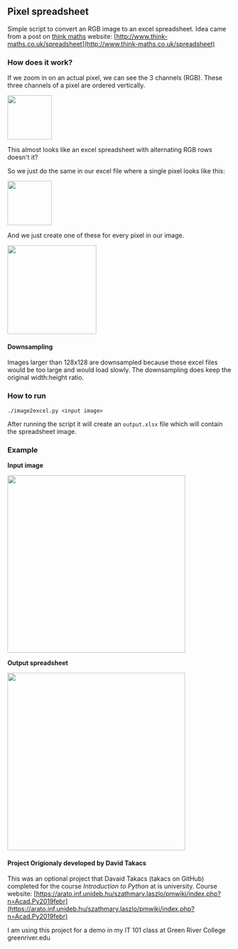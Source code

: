 ## Pixel spreadsheet

Simple script to convert an RGB image to an excel spreadsheet. Idea came from a post on [think maths](http://www.think-maths.co.uk/) website: [http://www.think-maths.co.uk/spreadsheet](http://www.think-maths.co.uk/spreadsheet)

### How does it work?

If we zoom in on an actual pixel, we can see the 3 channels (RGB). These three channels of a pixel are ordered vertically.

<img src="imgs/actualpixels.png" width=100 height=100>

This almost looks like an excel spreadsheet with alternating RGB rows doesn't it?

So we just do the same in our excel file where a single pixel looks like this:

<img src="imgs/apixelinexcel.png" width=100>

And we just create one of these for every pixel in our image.

<img src="imgs/pixinex.png" width=200>


#### Downsampling

Images larger than 128x128 are downsampled because these excel files would be too large and would load slowly. The downsampling does keep the original width:height ratio.

### How to run

`./image2excel.py <input image>`

After running the script it will create an `output.xlsx` file which will contain the spreadsheet image.

### Example

**Input image**

<img src="imgs/lena.png" width=400>

**Output spreadsheet**

<img src="imgs/lenaexcel.JPG" width=400>

#### Project Origionaly developed by David Takacs

This was an optional project that Davaid Takacs (takacs on GitHub) completed for the course *Introduction to Python* 
at is university.
Course website: 
[https://arato.inf.unideb.hu/szathmary.laszlo/pmwiki/index.php?n=Acad.Py2019febr](https://arato.inf.unideb.hu/szathmary.laszlo/pmwiki/index.php?n=Acad.Py2019febr)

I am using this project for a demo in my IT 101 class at Green River College
greenriver.edu



